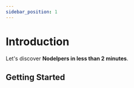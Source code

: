```yaml
---
sidebar_position: 1
---
```


# Introduction

Let's discover **Nodelpers in less than 2 minutes**.

## Getting Started
